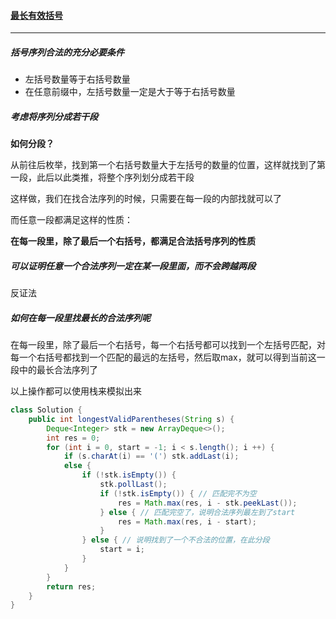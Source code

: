 #### <a href="https://leetcode.cn/problems/longest-valid-parentheses/">最长有效括号</a>

------------------

##### 括号序列合法的充分必要条件

- 左括号数量等于右括号数量
- 在任意前缀中，左括号数量一定是大于等于右括号数量

##### 考虑将序列分成若干段

**如何分段？**

从前往后枚举，找到第一个右括号数量大于左括号的数量的位置，这样就找到了第一段，此后以此类推，将整个序列划分成若干段

这样做，我们在找合法序列的时候，只需要在每一段的内部找就可以了

而任意一段都满足这样的性质：

**在每一段里，除了最后一个右括号，都满足合法括号序列的性质**

##### 可以证明任意一个合法序列一定在某一段里面，而不会跨越两段

反证法

##### 如何在每一段里找最长的合法序列呢

在每一段里，除了最后一个右括号，每一个右括号都可以找到一个左括号匹配，对每一个右括号都找到一个匹配的最远的左括号，然后取max，就可以得到当前这一段中的最长合法序列了

以上操作都可以使用栈来模拟出来

```java
class Solution {
    public int longestValidParentheses(String s) {
        Deque<Integer> stk = new ArrayDeque<>();
        int res = 0;
        for (int i = 0, start = -1; i < s.length(); i ++) {
            if (s.charAt(i) == '(') stk.addLast(i);
            else {
                if (!stk.isEmpty()) {
                    stk.pollLast();
                    if (!stk.isEmpty()) { // 匹配完不为空
                        res = Math.max(res, i - stk.peekLast());
                    } else { // 匹配完空了，说明合法序列最左到了start
                        res = Math.max(res, i - start);
                    }
                } else { // 说明找到了一个不合法的位置，在此分段
                    start = i;
                }
            }
        }
        return res;
    }
}
```


